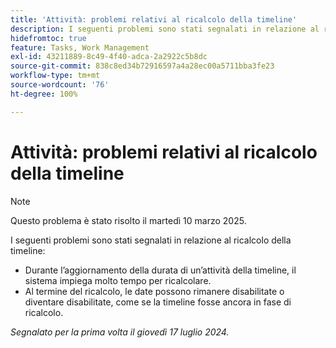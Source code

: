 ```yaml
---
title: 'Attività: problemi relativi al ricalcolo della timeline'
description: I seguenti problemi sono stati segnalati in relazione al ricalcolo della timeline.
hidefromtoc: true
feature: Tasks, Work Management
exl-id: 43211889-8c49-4f40-adca-2a2922c5b8dc
source-git-commit: 838c8ed34b72916597a4a28ec00a5711bba3fe23
workflow-type: tm+mt
source-wordcount: '76'
ht-degree: 100%

---
```


# Attività: problemi relativi al ricalcolo della timeline

>[!NOTE]
>
>Questo problema è stato risolto il martedì 10 marzo 2025.

I seguenti problemi sono stati segnalati in relazione al ricalcolo della timeline:

* Durante l’aggiornamento della durata di un’attività della timeline, il sistema impiega molto tempo per ricalcolare.
* Al termine del ricalcolo, le date possono rimanere disabilitate o diventare disabilitate, come se la timeline fosse ancora in fase di ricalcolo.

_Segnalato per la prima volta il giovedì 17 luglio 2024._
